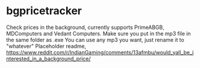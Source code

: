 # bgpricetracker
Check prices in the background, currently supports PrimeABGB, MDComputers and Vedant Computers.
Make sure you put in the mp3 file in the same folder as .exe
You can use any mp3 you want, just rename it to "whatever"
Placeholder readme, https://www.reddit.com/r/IndianGaming/comments/13afmbu/would_yall_be_interested_in_a_background_price/

